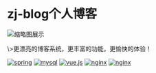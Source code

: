 # zj-blog个人博客
![缩略图展示](https://upload.cc/i1/2019/08/30/ydkqFf.png)
<p> \>更漂亮的博客系统，更丰富的功能，更愉快的体验！</p>
<a href="https://spring.io/projects/spring-boot"><img src="https://img.shields.io/badge/SpringBoot-2.1.6.RELEASE-green" alt="spring"></a>
<a href="https://www.mysql.com/"><img src="https://img.shields.io/badge/mysql-5.7-green" alt="mysql"></a>
<a href="https://cn.vuejs.org/index.html"><img src="https://img.shields.io/badge/Vue.js-v2.x-green" alt="vue.js"></a>
<a href="https://www.nginx.com/"><img src="https://img.shields.io/badge/Nginx-1.1.x-green" alt="nginx"></a>
<a href="http://www.mybatis.org/mybatis-3/zh/index.html"><img src="https://img.shields.io/badge/MyBatis-3-green" alt="nginx"></a>
<br>
